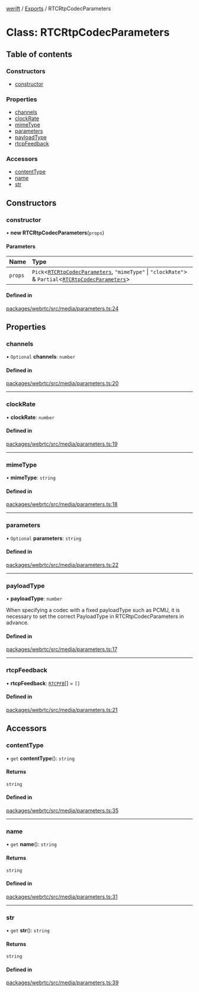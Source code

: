 [werift](../README.md) / [Exports](../modules.md) / RTCRtpCodecParameters

# Class: RTCRtpCodecParameters

## Table of contents

### Constructors

- [constructor](RTCRtpCodecParameters.md#constructor)

### Properties

- [channels](RTCRtpCodecParameters.md#channels)
- [clockRate](RTCRtpCodecParameters.md#clockrate)
- [mimeType](RTCRtpCodecParameters.md#mimetype)
- [parameters](RTCRtpCodecParameters.md#parameters)
- [payloadType](RTCRtpCodecParameters.md#payloadtype)
- [rtcpFeedback](RTCRtpCodecParameters.md#rtcpfeedback)

### Accessors

- [contentType](RTCRtpCodecParameters.md#contenttype)
- [name](RTCRtpCodecParameters.md#name)
- [str](RTCRtpCodecParameters.md#str)

## Constructors

### constructor

• **new RTCRtpCodecParameters**(`props`)

#### Parameters

| Name | Type |
| :------ | :------ |
| `props` | `Pick`<[`RTCRtpCodecParameters`](RTCRtpCodecParameters.md), ``"mimeType"`` \| ``"clockRate"``\> & `Partial`<[`RTCRtpCodecParameters`](RTCRtpCodecParameters.md)\> |

#### Defined in

[packages/webrtc/src/media/parameters.ts:24](https://github.com/shinyoshiaki/werift-webrtc/blob/f609bd5a/packages/webrtc/src/media/parameters.ts#L24)

## Properties

### channels

• `Optional` **channels**: `number`

#### Defined in

[packages/webrtc/src/media/parameters.ts:20](https://github.com/shinyoshiaki/werift-webrtc/blob/f609bd5a/packages/webrtc/src/media/parameters.ts#L20)

___

### clockRate

• **clockRate**: `number`

#### Defined in

[packages/webrtc/src/media/parameters.ts:19](https://github.com/shinyoshiaki/werift-webrtc/blob/f609bd5a/packages/webrtc/src/media/parameters.ts#L19)

___

### mimeType

• **mimeType**: `string`

#### Defined in

[packages/webrtc/src/media/parameters.ts:18](https://github.com/shinyoshiaki/werift-webrtc/blob/f609bd5a/packages/webrtc/src/media/parameters.ts#L18)

___

### parameters

• `Optional` **parameters**: `string`

#### Defined in

[packages/webrtc/src/media/parameters.ts:22](https://github.com/shinyoshiaki/werift-webrtc/blob/f609bd5a/packages/webrtc/src/media/parameters.ts#L22)

___

### payloadType

• **payloadType**: `number`

When specifying a codec with a fixed payloadType such as PCMU,
it is necessary to set the correct PayloadType in RTCRtpCodecParameters in advance.

#### Defined in

[packages/webrtc/src/media/parameters.ts:17](https://github.com/shinyoshiaki/werift-webrtc/blob/f609bd5a/packages/webrtc/src/media/parameters.ts#L17)

___

### rtcpFeedback

• **rtcpFeedback**: [`RTCPFB`](../modules.md#rtcpfb)[] = `[]`

#### Defined in

[packages/webrtc/src/media/parameters.ts:21](https://github.com/shinyoshiaki/werift-webrtc/blob/f609bd5a/packages/webrtc/src/media/parameters.ts#L21)

## Accessors

### contentType

• `get` **contentType**(): `string`

#### Returns

`string`

#### Defined in

[packages/webrtc/src/media/parameters.ts:35](https://github.com/shinyoshiaki/werift-webrtc/blob/f609bd5a/packages/webrtc/src/media/parameters.ts#L35)

___

### name

• `get` **name**(): `string`

#### Returns

`string`

#### Defined in

[packages/webrtc/src/media/parameters.ts:31](https://github.com/shinyoshiaki/werift-webrtc/blob/f609bd5a/packages/webrtc/src/media/parameters.ts#L31)

___

### str

• `get` **str**(): `string`

#### Returns

`string`

#### Defined in

[packages/webrtc/src/media/parameters.ts:39](https://github.com/shinyoshiaki/werift-webrtc/blob/f609bd5a/packages/webrtc/src/media/parameters.ts#L39)
